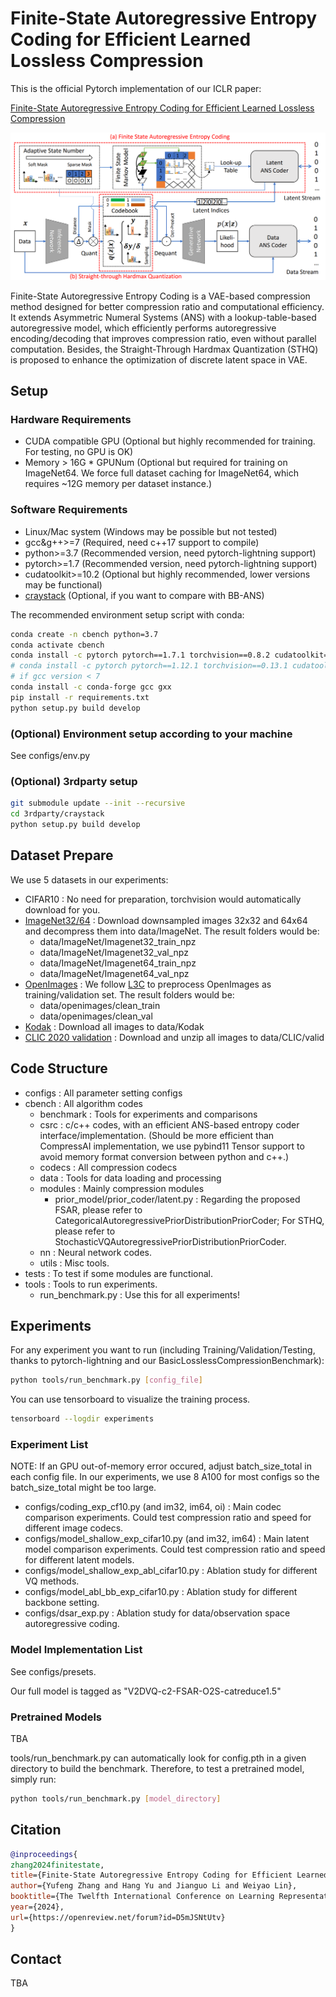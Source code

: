# Finite-State Autoregressive Entropy Coding for Efficient Learned Lossless Compression

This is the official Pytorch implementation of our ICLR paper:

[Finite-State Autoregressive Entropy Coding for Efficient Learned Lossless Compression](https://openreview.net/forum?id=D5mJSNtUtv)

<img src="imgs/main.png" width="800"> 

Finite-State Autoregressive Entropy Coding is a VAE-based compression method designed for better compression ratio and computational efficiency. 
It extends Asymmetric Numeral Systems (ANS) with a lookup-table-based autoregressive model, which efficiently performs autoregressive encoding/decoding that improves compression ratio, even without parallel computation.
Besides, the Straight-Through Hardmax Quantization (STHQ) is proposed to enhance the optimization of discrete latent space in VAE.

## Setup

### Hardware Requirements
* CUDA compatible GPU (Optional but highly recommended for training. For testing, no GPU is OK)
* Memory > 16G * GPUNum (Optional but required for training on ImageNet64. We force full dataset caching for ImageNet64, which requires ~12G memory per dataset instance.)


### Software Requirements
* Linux/Mac system (Windows may be possible but not tested)
* gcc&g++>=7 (Required, need c++17 support to compile)
* python>=3.7 (Recommended version, need pytorch-lightning support)
* pytorch>=1.7 (Recommended version, need pytorch-lightning support)
* cudatoolkit>=10.2 (Optional but highly recommended, lower versions may be functional)
* [craystack](https://github.com/j-towns/craystack) (Optional, if you want to compare with BB-ANS)

The recommended environment setup script with conda: 
```bash
conda create -n cbench python=3.7
conda activate cbench
conda install -c pytorch pytorch==1.7.1 torchvision==0.8.2 cudatoolkit=10.2
# conda install -c pytorch pytorch==1.12.1 torchvision==0.13.1 cudatoolkit=11.3
# if gcc version < 7
conda install -c conda-forge gcc gxx
pip install -r requirements.txt
python setup.py build develop
```

### (Optional) Environment setup according to your machine
See configs/env.py

### (Optional) 3rdparty setup
```bash
git submodule update --init --recursive
cd 3rdparty/craystack
python setup.py build develop
```

## Dataset Prepare
We use 5 datasets in our experiments:
* CIFAR10 : No need for preparation, torchvision would automatically download for you.
* [ImageNet32/64](https://image-net.org/download.php) : Download downsampled images 32x32 and 64x64 and decompress them into data/ImageNet. The result folders would be:
  * data/ImageNet/Imagenet32_train_npz
  * data/ImageNet/Imagenet32_val_npz
  * data/ImageNet/Imagenet64_train_npz
  * data/ImageNet/Imagenet64_val_npz
* [OpenImages](https://storage.googleapis.com/openimages/web/download_v6.html) : We follow [L3C](https://github.com/fab-jul/L3C-PyTorch?tab=readme-ov-file#prepare-open-images-for-training) to preprocess OpenImages as training/validation set. The result folders would be:
  * data/openimages/clean_train
  * data/openimages/clean_val
* [Kodak](https://r0k.us/graphics/kodak/) : Download all images to data/Kodak
* [CLIC 2020 validation](https://data.vision.ee.ethz.ch/cvl/clic/professional_valid_2020.zip) : Download and unzip all images to data/CLIC/valid

## Code Structure
* configs : All parameter setting configs
* cbench : All algorithm codes
  * benchmark : Tools for experiments and comparisons
  * csrc : c/c++ codes, with an efficient ANS-based entropy coder interface/implementation. (Should be more efficient than CompressAI implementation, we use pybind11 Tensor support to avoid memory format conversion between python and c++.)
  * codecs : All compression codecs
  * data : Tools for data loading and processing
  * modules : Mainly compression modules
    * prior_model/prior_coder/latent.py : Regarding the proposed FSAR, please refer to CategoricalAutoregressivePriorDistributionPriorCoder; For STHQ, please refer to StochasticVQAutoregressivePriorDistributionPriorCoder.
  * nn : Neural network codes.
  * utils : Misc tools.
* tests : To test if some modules are functional.
* tools : Tools to run experiments.
  * run_benchmark.py : Use this for all experiments!

## Experiments
For any experiment you want to run (including Training/Validation/Testing, thanks to pytorch-lightning and our BasicLosslessCompressionBenchmark):
```bash
python tools/run_benchmark.py [config_file]
```

You can use tensorboard to visualize the training process.
```bash
tensorboard --logdir experiments
```

### Experiment List
NOTE: If an GPU out-of-memory error occured, adjust batch_size_total in each config file. In our experiments, we use 8 A100 for most configs so the batch_size_total might be too large.
* configs/coding_exp_cf10.py (and im32, im64, oi) : Main codec comparison experiments. Could test compression ratio and speed for different image codecs.
* configs/model_shallow_exp_cifar10.py (and im32, im64) : Main latent model comparison experiments. Could test compression ratio and speed for different latent models.
* configs/model_shallow_exp_abl_cifar10.py : Ablation study for different VQ methods.
* configs/model_abl_bb_exp_cifar10.py : Ablation study for different backbone setting.
* configs/dsar_exp.py : Ablation study for data/observation space autoregressive coding.

### Model Implementation List
See configs/presets.

Our full model is tagged as "V2DVQ-c2-FSAR-O2S-catreduce1.5"

### Pretrained Models
TBA

tools/run_benchmark.py can automatically look for config.pth in a given directory to build the benchmark. Therefore, to test a pretrained model, simply run:
```bash
python tools/run_benchmark.py [model_directory]
```

## Citation
```bibtex
@inproceedings{
zhang2024finitestate,
title={Finite-State Autoregressive Entropy Coding for Efficient Learned Lossless Compression},
author={Yufeng Zhang and Hang Yu and Jianguo Li and Weiyao Lin},
booktitle={The Twelfth International Conference on Learning Representations},
year={2024},
url={https://openreview.net/forum?id=D5mJSNtUtv}
}

```

## Contact
TBA